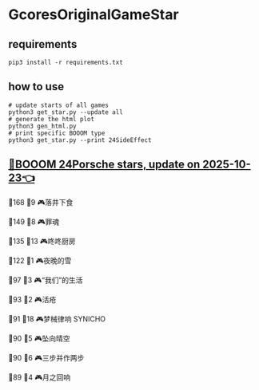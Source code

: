 # GcoresOriginalGameStar

## requirements
```
pip3 install -r requirements.txt
```

## how to use
```
# update starts of all games
python3 get_star.py --update all
# generate the html plot
python3 gen_html.py
# print specific BOOOM type
python3 get_star.py --print 24SideEffect
```

## [🔗BOOOM 24Porsche stars, update on 2025-10-23👈](https://raw.githack.com/sichaozhang1112/GcoresOriginalGameStar/main/html/24Porsche.html) 
🌟168 👥9   🎮落井下食               

🌟149 👥8   🎮罪魂                 

🌟135 👥13  🎮咚咚厨房               

🌟122 👥1   🎮夜晚的雪               

🌟97  👥3   🎮“我们”的生活            

🌟93  👥2   🎮活疮                 

🌟91  👥18  🎮梦械律响 SYNICHO       

🌟90  👥5   🎮坠向晴空               

🌟90  👥6   🎮三步并作两步             

🌟89  👥4   🎮月之回响               

